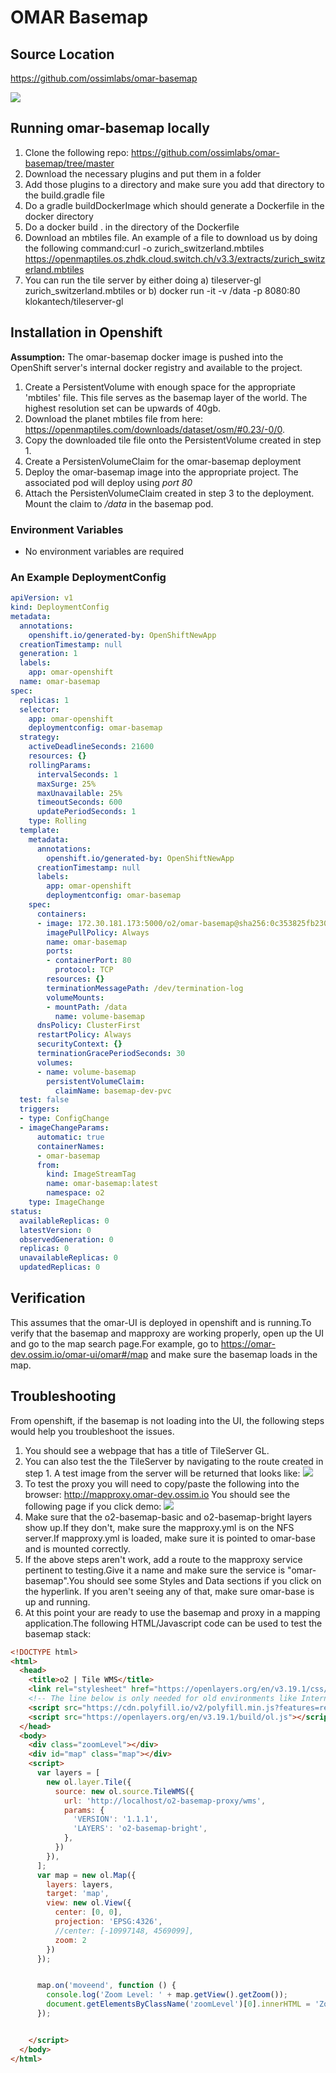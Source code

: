 # OMAR Basemap

## Source Location
https://github.com/ossimlabs/omar-basemap

![](./Basemap_Mapproxy.png)

## Running omar-basemap locally
1. Clone the following repo: https://github.com/ossimlabs/omar-basemap/tree/master
2. Download the necessary plugins and put them in a folder
3. Add those plugins to a directory and make sure you add that directory to the build.gradle file
4. Do a gradle buildDockerImage which should generate a Dockerfile in the docker directory
5. Do a docker build . in the directory of the Dockerfile
6. Download an mbtiles file. An example of a file to download us by doing the following command:curl -o zurich_switzerland.mbtiles https://openmaptiles.os.zhdk.cloud.switch.ch/v3.3/extracts/zurich_switzerland.mbtiles
7. You can run the tile server by either doing a) tileserver-gl zurich_switzerland.mbtiles or b) docker run -it -v /data -p 8080:80 klokantech/tileserver-gl

## Installation in Openshift

**Assumption:** The omar-basemap docker image is pushed into the OpenShift server's internal docker registry and available to the project.

1. Create a PersistentVolume with enough space for the appropriate 'mbtiles' file. This file serves as the basemap layer of the world. The highest resolution set can be upwards of 40gb.
2. Download the planet mbtiles file from here: https://openmaptiles.com/downloads/dataset/osm/#0.23/-0/0.
3. Copy the downloaded tile file onto the PersistentVolume created in step 1.
4. Create a PersistenVolumeClaim for the omar-basemap deployment
5. Deploy the omar-basemap image into the appropriate project. The associated pod will deploy using *port 80*
6. Attach the PersistenVolumeClaim created in step 3 to the deployment. Mount the claim to */data* in the basemap pod.

### Environment Variables
* No environment variables are required

### An Example DeploymentConfig

```yaml
apiVersion: v1
kind: DeploymentConfig
metadata:
  annotations:
    openshift.io/generated-by: OpenShiftNewApp
  creationTimestamp: null
  generation: 1
  labels:
    app: omar-openshift
  name: omar-basemap
spec:
  replicas: 1
  selector:
    app: omar-openshift
    deploymentconfig: omar-basemap
  strategy:
    activeDeadlineSeconds: 21600
    resources: {}
    rollingParams:
      intervalSeconds: 1
      maxSurge: 25%
      maxUnavailable: 25%
      timeoutSeconds: 600
      updatePeriodSeconds: 1
    type: Rolling
  template:
    metadata:
      annotations:
        openshift.io/generated-by: OpenShiftNewApp
      creationTimestamp: null
      labels:
        app: omar-openshift
        deploymentconfig: omar-basemap
    spec:
      containers:
      - image: 172.30.181.173:5000/o2/omar-basemap@sha256:0c353825fb23043b9a82674c07faff3ba3bf4e01b95d15f1ce6936b83ffbe98c
        imagePullPolicy: Always
        name: omar-basemap
        ports:
        - containerPort: 80
          protocol: TCP
        resources: {}
        terminationMessagePath: /dev/termination-log
        volumeMounts:
        - mountPath: /data
          name: volume-basemap
      dnsPolicy: ClusterFirst
      restartPolicy: Always
      securityContext: {}
      terminationGracePeriodSeconds: 30
      volumes:
      - name: volume-basemap
        persistentVolumeClaim:
          claimName: basemap-dev-pvc
  test: false
  triggers:
  - type: ConfigChange
  - imageChangeParams:
      automatic: true
      containerNames:
      - omar-basemap
      from:
        kind: ImageStreamTag
        name: omar-basemap:latest
        namespace: o2
    type: ImageChange
status:
  availableReplicas: 0
  latestVersion: 0
  observedGeneration: 0
  replicas: 0
  unavailableReplicas: 0
  updatedReplicas: 0
```

## Verification

This assumes that the omar-UI is deployed in openshift and is running.To verify that the basemap and mapproxy are working properly, open up the UI and go to the map search page.For example, go to https://omar-dev.ossim.io/omar-ui/omar#/map and make sure the basemap loads in the map.

## Troubleshooting

From openshift, if the basemap is not loading into the UI, the following steps would help you troubleshoot the issues.
1. You should see a webpage that has a title of TileServer GL.
2. You can also test the the TileServer by navigating to the route created in step 1.
A test image from the server will be returned that looks like:
![](./test_image.png)
3. To test the proxy you will need to copy/paste the following into the browser: http://mapproxy.omar-dev.ossim.io
You should see the following page if you click demo:
![](./mapproxy_screenshot.png)
4. Make sure that the o2-basemap-basic and o2-basemap-bright layers show up.If they don't, make sure the mapproxy.yml is on the NFS server.If mapproxy.yml is loaded, make sure it is pointed to omar-base and is mounted correctly.
5. If the above steps aren't work, add a route to the mapproxy service pertinent to testing.Give it a name and make sure the service is "omar-basemap".You should see some Styles and Data sections if you click on the hyperlink. If you aren't seeing any of that, make sure omar-base is up and running.
6. At this point your are ready to use the basemap and proxy in a mapping application.The following HTML/Javascript code can be used to test the basemap stack:
```html
<!DOCTYPE html>
<html>
  <head>
    <title>o2 | Tile WMS</title>
    <link rel="stylesheet" href="https://openlayers.org/en/v3.19.1/css/ol.css" type="text/css">
    <!-- The line below is only needed for old environments like Internet Explorer and Android 4.x -->
    <script src="https://cdn.polyfill.io/v2/polyfill.min.js?features=requestAnimationFrame,Element.prototype.classList,URL"></script>
    <script src="https://openlayers.org/en/v3.19.1/build/ol.js"></script>
  </head>
  <body>
    <div class="zoomLevel"></div>
    <div id="map" class="map"></div>
    <script>
      var layers = [
        new ol.layer.Tile({
          source: new ol.source.TileWMS({
            url: 'http://localhost/o2-basemap-proxy/wms',
            params: {
              'VERSION': '1.1.1',
              'LAYERS': 'o2-basemap-bright',
            },
          })
        }),
      ];
      var map = new ol.Map({
        layers: layers,
        target: 'map',
        view: new ol.View({
          center: [0, 0],
          projection: 'EPSG:4326',
          //center: [-10997148, 4569099],
          zoom: 2
        })
      });


      map.on('moveend', function () {
        console.log('Zoom Level: ' + map.getView().getZoom());
        document.getElementsByClassName('zoomLevel')[0].innerHTML = 'Zoom Level: ' + map.getView().getZoom()
      });


    </script>
  </body>
</html>
```
